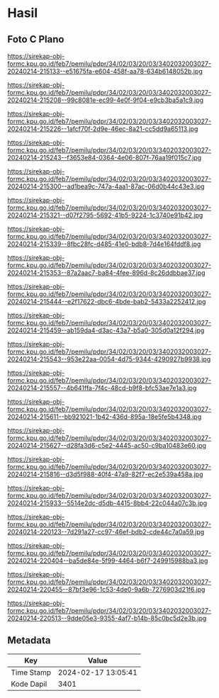 # Hasil

## Foto C Plano

https://sirekap-obj-formc.kpu.go.id/feb7/pemilu/pdpr/34/02/03/20/03/3402032003027-20240214-215133--e51675fa-e604-458f-aa78-634b6148052b.jpg

https://sirekap-obj-formc.kpu.go.id/feb7/pemilu/pdpr/34/02/03/20/03/3402032003027-20240214-215208--99c8081e-ec99-4e0f-9f04-e9cb3ba5a1c9.jpg

https://sirekap-obj-formc.kpu.go.id/feb7/pemilu/pdpr/34/02/03/20/03/3402032003027-20240214-215226--1afcf70f-2d9e-46ec-8a21-cc5dd9a65113.jpg

https://sirekap-obj-formc.kpu.go.id/feb7/pemilu/pdpr/34/02/03/20/03/3402032003027-20240214-215243--f3653e84-0364-4e06-807f-76aa19f015c7.jpg

https://sirekap-obj-formc.kpu.go.id/feb7/pemilu/pdpr/34/02/03/20/03/3402032003027-20240214-215300--ad1bea9c-747a-4aa1-87ac-06d0b44c43e3.jpg

https://sirekap-obj-formc.kpu.go.id/feb7/pemilu/pdpr/34/02/03/20/03/3402032003027-20240214-215321--d07f2795-5692-41b5-9224-1c3740e91b42.jpg

https://sirekap-obj-formc.kpu.go.id/feb7/pemilu/pdpr/34/02/03/20/03/3402032003027-20240214-215339--8fbc28fc-d485-41e0-bdb8-7d4e164fddf8.jpg

https://sirekap-obj-formc.kpu.go.id/feb7/pemilu/pdpr/34/02/03/20/03/3402032003027-20240214-215353--87a2aac7-ba84-4fee-896d-8c26ddbbae37.jpg

https://sirekap-obj-formc.kpu.go.id/feb7/pemilu/pdpr/34/02/03/20/03/3402032003027-20240214-215444--e2f17622-dbc6-4bde-bab2-5433a2252412.jpg

https://sirekap-obj-formc.kpu.go.id/feb7/pemilu/pdpr/34/02/03/20/03/3402032003027-20240214-215459--ab159da4-d3ac-43a7-b5a0-305d0a12f294.jpg

https://sirekap-obj-formc.kpu.go.id/feb7/pemilu/pdpr/34/02/03/20/03/3402032003027-20240214-215543--953e22aa-0054-4d75-9344-4290927b9938.jpg

https://sirekap-obj-formc.kpu.go.id/feb7/pemilu/pdpr/34/02/03/20/03/3402032003027-20240214-215557--4b641ffa-7f4c-48cd-b9f8-bfc53ae7e1a3.jpg

https://sirekap-obj-formc.kpu.go.id/feb7/pemilu/pdpr/34/02/03/20/03/3402032003027-20240214-215611--bb921021-1b42-436d-895a-18e5fe5b4348.jpg

https://sirekap-obj-formc.kpu.go.id/feb7/pemilu/pdpr/34/02/03/20/03/3402032003027-20240214-215627--d28fa3d6-c5e2-4445-ac50-c9ba10483e60.jpg

https://sirekap-obj-formc.kpu.go.id/feb7/pemilu/pdpr/34/02/03/20/03/3402032003027-20240214-215816--d3d5f988-40f4-47a9-82f7-ec2e539a458a.jpg

https://sirekap-obj-formc.kpu.go.id/feb7/pemilu/pdpr/34/02/03/20/03/3402032003027-20240214-215933--5514e2dc-d5db-4415-8bb4-22c044a07c3b.jpg

https://sirekap-obj-formc.kpu.go.id/feb7/pemilu/pdpr/34/02/03/20/03/3402032003027-20240214-220123--7d291a27-cc97-46ef-bdb2-cde44c7a0a59.jpg

https://sirekap-obj-formc.kpu.go.id/feb7/pemilu/pdpr/34/02/03/20/03/3402032003027-20240214-220404--ba5de84e-5f99-4464-b6f7-249915988ba3.jpg

https://sirekap-obj-formc.kpu.go.id/feb7/pemilu/pdpr/34/02/03/20/03/3402032003027-20240214-220455--87bf3e96-1c53-4de0-9a6b-7276903d21f6.jpg

https://sirekap-obj-formc.kpu.go.id/feb7/pemilu/pdpr/34/02/03/20/03/3402032003027-20240214-220513--9dde05e3-9355-4af7-b14b-85c0bc5d2e3b.jpg


## Metadata

| Key        | Value               |
| ---------- | ------------------- |
| Time Stamp | 2024-02-17 13:05:41 |
| Kode Dapil | 3401                |



